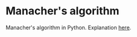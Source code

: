 # Manacher's algorithm

Manacher's algorithm in Python. Explanation [here](https://hackernoon.com/manachers-algorithm-explained-longest-palindromic-substring-22cb27a5e96f).
